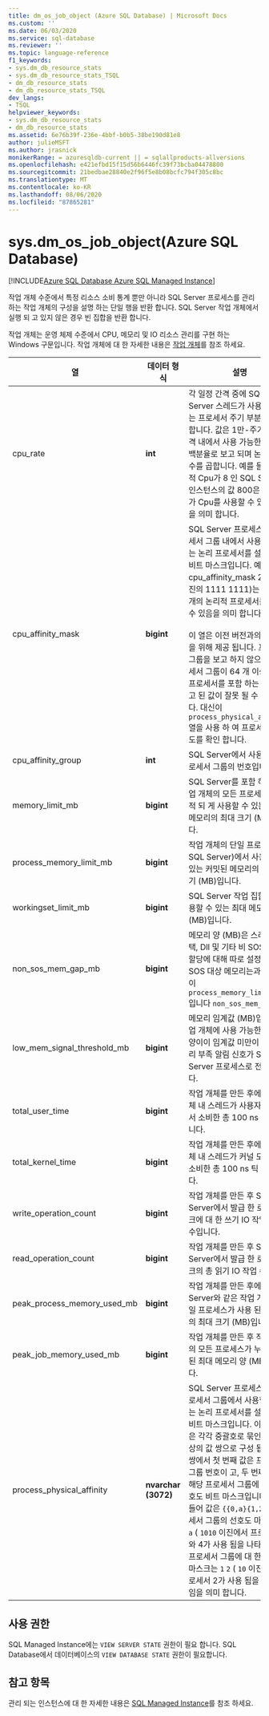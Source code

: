 ```yaml
---
title: dm_os_job_object (Azure SQL Database) | Microsoft Docs
ms.custom: ''
ms.date: 06/03/2020
ms.service: sql-database
ms.reviewer: ''
ms.topic: language-reference
f1_keywords:
- sys.dm_db_resource_stats
- sys.dm_db_resource_stats_TSQL
- dm_db_resource_stats
- dm_db_resource_stats_TSQL
dev_langs:
- TSQL
helpviewer_keywords:
- sys.dm_db_resource_stats
- dm_db_resource_stats
ms.assetid: 6e76b39f-236e-4bbf-b0b5-38be190d81e8
author: julieMSFT
ms.author: jrasnick
monikerRange: = azuresqldb-current || = sqlallproducts-allversions
ms.openlocfilehash: e421efbd15f15d56b6446fc39f73bcba04478800
ms.sourcegitcommit: 21bedbae28840e2f96f5e8b08bcfc794f305c8bc
ms.translationtype: MT
ms.contentlocale: ko-KR
ms.lasthandoff: 08/06/2020
ms.locfileid: "87865281"
---
```

# <a name="sysdm_os_job_object-azure-sql-database"></a>sys.dm_os_job_object(Azure SQL Database)
[!INCLUDE[Azure SQL Database Azure SQL Managed Instance](../../includes/applies-to-version/asdb-asdbmi.md)]

작업 개체 수준에서 특정 리소스 소비 통계 뿐만 아니라 SQL Server 프로세스를 관리 하는 작업 개체의 구성을 설명 하는 단일 행을 반환 합니다. SQL Server 작업 개체에서 실행 되 고 있지 않은 경우 빈 집합을 반환 합니다.

작업 개체는 운영 체제 수준에서 CPU, 메모리 및 IO 리소스 관리를 구현 하는 Windows 구문입니다. 작업 개체에 대 한 자세한 내용은 [작업 개체](/windows/desktop/ProcThread/job-objects)를 참조 하세요.
  
|열|데이터 형식|설명|  
|-------------|---------------|-----------------|  
|cpu_rate|**int**|각 일정 간격 중에 SQL Server 스레드가 사용할 수 있는 프로세서 주기 부분을 지정 합니다. 값은 1만-주기 예약 간격 내에서 사용 가능한 주기의 백분율로 보고 되며 논리 Cpu 수를 곱합니다. 예를 들어 논리적 Cpu가 8 인 SQL Server 인스턴스의 값 800은 스레드가 Cpu를 사용할 수 있다는 것을 의미 합니다.|
|cpu_affinity_mask|**bigint**|SQL Server 프로세스가 프로세서 그룹 내에서 사용할 수 있는 논리 프로세서를 설명 하는 비트 마스크입니다. 예를 들어 cpu_affinity_mask 255 (이진의 1111 1111)는 처음 8 개의 논리적 프로세서를 사용할 수 있음을 의미 합니다. <br /><br />이 열은 이전 버전과의 호환성을 위해 제공 됩니다. 프로세서 그룹을 보고 하지 않으며 프로세서 그룹이 64 개 이상의 논리 프로세서를 포함 하는 경우 보고 된 값이 잘못 될 수 있습니다. 대신이 `process_physical_affinity` 열을 사용 하 여 프로세서 선호도를 확인 합니다.|
|cpu_affinity_group|**int**|SQL Server에서 사용 하는 프로세서 그룹의 번호입니다.|
|memory_limit_mb|**bigint**|SQL Server를 포함 하 여 작업 개체의 모든 프로세스가 누적 되 게 사용할 수 있는 커밋된 메모리의 최대 크기 (MB)입니다.| 
|process_memory_limit_mb |**bigint**|작업 개체의 단일 프로세스 (예: SQL Server)에서 사용할 수 있는 커밋된 메모리의 최대 크기 (MB)입니다.|
|workingset_limit_mb |**bigint**|SQL Server 작업 집합에서 사용할 수 있는 최대 메모리 양 (MB)입니다.|
|non_sos_mem_gap_mb|**bigint**|메모리 양 (MB)은 스레드 스택, Dll 및 기타 비 SOS 메모리 할당에 대해 따로 설정 됩니다. SOS 대상 메모리는과 간의 차이 `process_memory_limit_mb` 입니다 `non_sos_mem_gap_mb` .| 
|low_mem_signal_threshold_mb|**bigint**|메모리 임계값 (MB)입니다. 작업 개체에 사용 가능한 메모리 양이이 임계값 미만이 면 메모리 부족 알림 신호가 SQL Server 프로세스로 전송 됩니다. |
|total_user_time|**bigint**|작업 개체를 만든 후에 작업 개체 내 스레드가 사용자 모드에서 소비한 총 100 ns 틱 수입니다. |
|total_kernel_time |**bigint**|작업 개체를 만든 후에 작업 개체 내 스레드가 커널 모드에서 소비한 총 100 ns 틱 수입니다. |
|write_operation_count |**bigint**|작업 개체를 만든 후 SQL Server에서 발급 한 로컬 디스크에 대 한 쓰기 IO 작업의 총 수입니다. |
|read_operation_count |**bigint**|작업 개체를 만든 후 SQL Server에서 발급 한 로컬 디스크의 총 읽기 IO 작업 수입니다. |
|peak_process_memory_used_mb|**bigint**|작업 개체를 만든 후에 SQL Server와 같은 작업 개체의 단일 프로세스가 사용 된 메모리의 최대 크기 (MB)입니다.| 
|peak_job_memory_used_mb|**bigint**|작업 개체를 만든 후 작업 개체의 모든 프로세스가 누적 사용 된 최대 메모리 양 (MB)입니다.|
|process_physical_affinity|**nvarchar (3072)**|SQL Server 프로세스가 각 프로세서 그룹에서 사용할 수 있는 논리 프로세서를 설명 하는 비트 마스크입니다. 이 열의 값은 각각 중괄호로 묶인 하나 이상의 값 쌍으로 구성 됩니다. 각 쌍에서 첫 번째 값은 프로세서 그룹 번호이 고, 두 번째 값은 해당 프로세서 그룹에 대 한 선호도 비트 마스크입니다. 예를 들어 값은 `{{0,a}{1,2}}` 프로세서 그룹의 선호도 마스크가 `0` `a` ( `1010` 이진에서 프로세서 2와 4가 사용 됨을 나타냄)이 고 프로세서 그룹에 대 한 선호도 마스크는 `1` `2` ( `10` 이진에서 프로세서 2가 사용 됨을 나타냄) 임을 의미 합니다.|
  
## <a name="permissions"></a>사용 권한  
SQL Managed Instance에는 `VIEW SERVER STATE` 권한이 필요 합니다. SQL Database에서 데이터베이스의 `VIEW DATABASE STATE` 권한이 필요합니다.  
 
## <a name="see-also"></a>참고 항목  

관리 되는 인스턴스에 대 한 자세한 내용은 [SQL Managed Instance](https://docs.microsoft.com/azure/sql-database/sql-database-managed-instance)를 참조 하세요.
  
